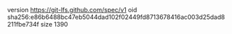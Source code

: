 version https://git-lfs.github.com/spec/v1
oid sha256:e86b6488bc47eb5044dad102f02449fd8713678416ac003d25dad8211fbe734f
size 1390
